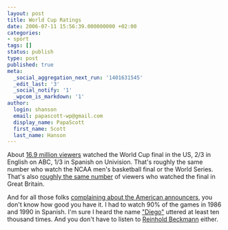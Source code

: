 ```yaml
---
layout: post
title: World Cup Ratings
date: 2006-07-11 15:56:39.000000000 +02:00
categories:
- sport
tags: []
status: publish
type: post
published: true
meta:
  _social_aggregation_next_run: '1401631545'
  _edit_last: '3'
  _social_notify: '1'
  _wpcom_is_markdown: '1'
author:
  login: shanson
  email: papascott-wp@gmail.com
  display_name: PapaScott
  first_name: Scott
  last_name: Hanson
---
```

<p>About <a href="http://www.nytimes.com/2006/07/11/sports/soccer/11sandomir.html?ex=1310270400&amp;en=1ad955d799db8bdd&amp;ei=5090&amp;partner=rssuserland&amp;emc=rss">16.9 million viewers</a> watched the World Cup final in the US, 2/3 in English on ABC, 1/3 in Spanish on Univision. That's roughly the same number who watch the NCAA men's basketball final or the World Series. That's also <a href="http://worldcup.blogs.nytimes.com/?p=343">roughly the same number</a> of viewers who watched the final in Great Britain.</p>
<p>And for all those folks <a href="http://worldcup.blogs.nytimes.com/?p=274">complaining about the American announcers</a>, you don't know how good you have it. I had to watch 90% of the games in 1986 and 1990 in Spanish. I'm sure I heard the name <a href="http://en.wikipedia.org/wiki/Diego_Maradona">"Diego"</a> uttered at least ten thousand times. And you don't have to listen to <a href="http://www.stopptbeckmann.de/">Reinhold Beckmann</a> either.</p>
